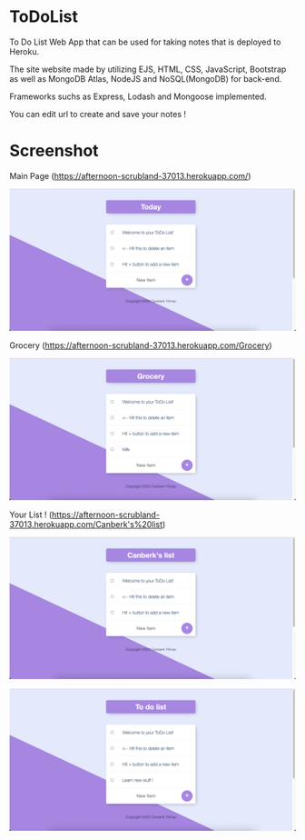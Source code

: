 # ToDoList

To Do List Web App that can be used for taking notes that is deployed to Heroku.

The site website made by utilizing EJS, HTML, CSS, JavaScript, Bootstrap as well as MongoDB Atlas, NodeJS and NoSQL(MongoDB) for back-end.

Frameworks suchs as Express, Lodash and Mongoose implemented.

You can edit url to create and save your notes !

# Screenshot
Main Page (https://afternoon-scrubland-37013.herokuapp.com/)

![](screenshots/Home.png)

Grocery (https://afternoon-scrubland-37013.herokuapp.com/Grocery)

![](screenshots/Grocery.png)

Your List ! (https://afternoon-scrubland-37013.herokuapp.com/Canberk's%20list)

![](screenshots/Canberks.png)

![](screenshots/Learn.png)



